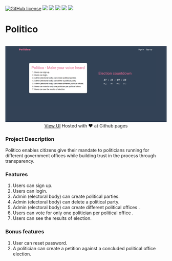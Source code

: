 [![GitHub
license](https://img.shields.io/github/license/ChegeBryan/politico.svg)](https://github.com/ChegeBryan/politico/blob/master/LICENSE)
![](https://img.shields.io/website-up-down-green-red/https/chegebryan.github.io/politico/UI/.svg?colorB=blue&style=flat)
![](https://img.shields.io/github/languages/count/ChegeBryan/politico.svg?style=flat)
![](https://img.shields.io/github/languages/top/ChegeBryan/politico.svg?colorB=blue&style=flat)
![](https://img.shields.io/github/repo-size/ChegeBryan/politico.svg?style=flat)
![](https://img.shields.io/badge/Andela%20Cohort-NB0--37-blue.svg)
# Politico
<p align=center>
<br>
<img src="./screenshot.png">
<a href="https://chegebryan.github.io/politico/UI">View UI</a> Hosted with ❤️ at Github pages
</br>

</p>

### Project Description
Politico enables citizens give their mandate to politicians running for
different government offices while building trust in the process through
transparency.

### Features
1. Users can sign up.
2. Users can login.
3. Admin (electoral body) can create political parties.
4. Admin (electoral body) can delete a political party.
5. Admin (electoral body) can create different political offices .
6. Users can vote for only one politician per political office .
7. Users can see the results of election.

### Bonus features
1. User can reset password.
2. A politician can create a petition against a concluded political office election.
